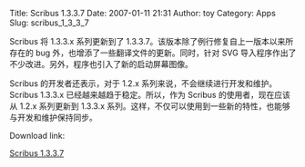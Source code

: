 Title: Scribus 1.3.3.7
Date: 2007-01-11 21:31
Author: toy
Category: Apps
Slug: scribus_1_3_3_7

Scribus 将 1.3.3.x 系列更新到了
1.3.3.7。该版本除了例行修复自上一版本以来所存在的 bug
外，也增添了一些翻译文件的更新。同时，针对 SVG
导入程序作出了不少改进。另外，程序也引入了新的启动屏幕图像。

Scribus 的开发者还表示，对于 1.2.x
系列来说，不会继续进行开发和维护。Scribus 1.3.3.x
已经越来越趋于稳定。所以，作为 Scribus 的使用者，现在应该从 1.2.x
系列更新到 1.3.3.x
系列。这样，不仅可以使用到一些新的特性，也能够与开发和维护保持同步。

Download link:

[Scribus
1.3.3.7](http://www.scribus.net/index.php?name=Downloads&req=viewdownload&cid=32)
